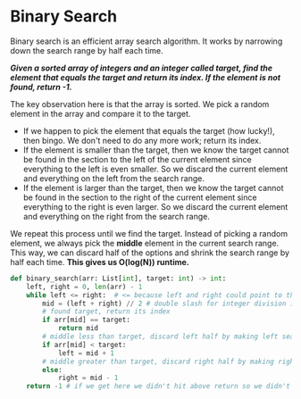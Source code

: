 # Binary Search

Binary search is an efficient array search algorithm. It works by narrowing down the search range by half each time. 

***Given a sorted array of integers and an integer called target, find the element that equals the target and return its index. If the element is not found, return -1.***

The key observation here is that the array is sorted. We pick a random element in the array and compare it to the target.

- If we happen to pick the element that equals the target (how lucky!), then bingo. We don't need to do any more work; return its index.
- If the element is smaller than the target, then we know the target cannot be found in the section to the left of the current element since everything to the left is even smaller. So we discard the current element and everything on the left from the search range.
- If the element is larger than the target, then we know the target cannot be found in the section to the right of the current element since everything to the right is even larger. So we discard the current element and everything on the right from the search range.

We repeat this process until we find the target. Instead of picking a random element, we always pick the **middle** element in the current search range. This way, we can discard half of the options and shrink the search range by half each time. **This gives us O(log(N)) runtime.**

```python
def binary_search(arr: List[int], target: int) -> int:
    left, right = 0, len(arr) - 1
    while left <= right:  # <= because left and right could point to the same element, < would miss it
        mid = (left + right) // 2 # double slash for integer division in python 3, we don't have to worry about integer `left + right` overflow since python integers can be arbitrarily large
        # found target, return its index
        if arr[mid] == target:
            return mid
        # middle less than target, discard left half by making left search boundary `mid + 1`
        if arr[mid] < target:
            left = mid + 1
        # middle greater than target, discard right half by making right search boundary `mid - 1`
        else:
            right = mid - 1
    return -1 # if we get here we didn't hit above return so we didn't find target

```